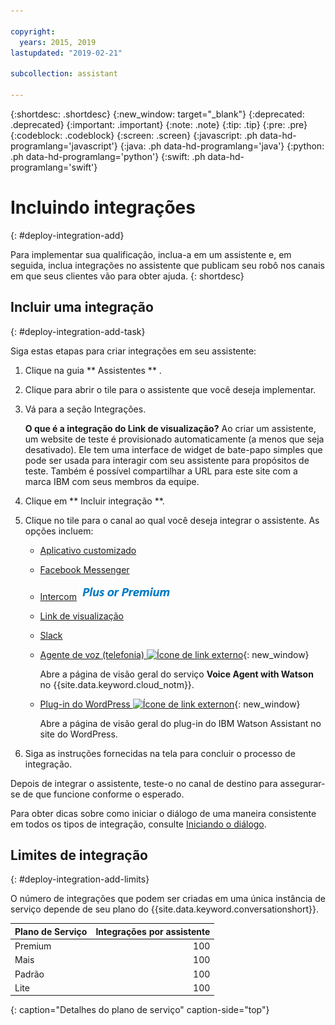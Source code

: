 ```yaml
---

copyright:
  years: 2015, 2019
lastupdated: "2019-02-21"

subcollection: assistant

---
```


{:shortdesc: .shortdesc}
{:new_window: target="_blank"}
{:deprecated: .deprecated}
{:important: .important}
{:note: .note}
{:tip: .tip}
{:pre: .pre}
{:codeblock: .codeblock}
{:screen: .screen}
{:javascript: .ph data-hd-programlang='javascript'}
{:java: .ph data-hd-programlang='java'}
{:python: .ph data-hd-programlang='python'}
{:swift: .ph data-hd-programlang='swift'}

# Incluindo integrações
{: #deploy-integration-add}

Para implementar sua qualificação, inclua-a em um assistente e, em seguida, inclua integrações no assistente que publicam seu robô nos canais em que seus clientes vão para obter ajuda.
{: shortdesc}

## Incluir uma integração
{: #deploy-integration-add-task}

Siga estas etapas para criar integrações em seu assistente:

1.  Clique na guia  ** Assistentes ** .

1.  Clique para abrir o tile para o assistente que você deseja implementar.

1.  Vá para a seção Integrações.

    **O que é a integração do Link de visualização?** Ao criar um assistente, um website de teste é provisionado automaticamente (a menos que seja desativado). Ele tem uma interface de widget de bate-papo simples que pode ser usada para interagir com seu assistente para propósitos de teste. Também é possível compartilhar a URL para este site com a marca IBM com seus membros da equipe.

1.  Clique em  ** Incluir integração **.

1.  Clique no tile para o canal ao qual você deseja integrar o assistente. As opções incluem:

    - [Aplicativo customizado](/docs/services/assistant?topic=assistant-deploy-custom-app)
    - [ Facebook Messenger ](/docs/services/assistant?topic=assistant-deploy-facebook)
    - [Intercom](/docs/services/assistant?topic=assistant-deploy-intercom)  ![Somente plano Plus ou Premium](images/premium.png)
    - [ Link de visualização ](/docs/services/assistant?topic=assistant-deploy-web-link)
    - [ Slack ](/docs/services/assistant?topic=assistant-deploy-slack)
    - [Agente de voz (telefonia) ![Ícone de link externo](../../icons/launch-glyph.svg "Ícone de link externo")](https://cloud.ibm.com/catalog/services/voice-agent-with-watson){: new_window}

      Abre a página de visão geral do serviço **Voice Agent with Watson** no {{site.data.keyword.cloud_notm}}.
    - [Plug-in do WordPress ![Ícone de link externon](../../icons/launch-glyph.svg "Ícone de link externo")](https://wordpress.org/plugins/conversation-watson/){: new_window}

      Abre a página de visão geral do plug-in do IBM Watson Assistant no site do WordPress.

1.  Siga as instruções fornecidas na tela para concluir o processo de integração.

Depois de integrar o assistente, teste-o no canal de destino para assegurar-se de que funcione conforme o esperado.

Para obter dicas sobre como iniciar o diálogo de uma maneira consistente em todos os tipos de integração, consulte [Iniciando o diálogo](/docs/services/assistant?topic=assistant-dialog-start).

## Limites de integração
{: #deploy-integration-add-limits}

O número de integrações que podem ser criadas em uma única instância de serviço depende de seu plano do {{site.data.keyword.conversationshort}}.

| Plano de Serviço     | Integrações por assistente |
|------------------|---------------------------:|
| Premium          |                        100 |
| Mais             |                        100 |
| Padrão         |                        100 |
| Lite             |                        100 |
{: caption="Detalhes do plano de serviço" caption-side="top"}
